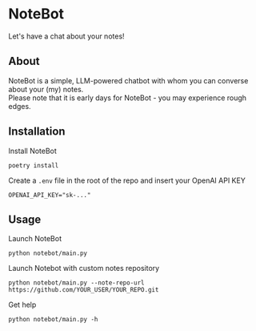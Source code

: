 # NoteBot

Let's have a chat about your notes!

## About

NoteBot is a simple, LLM-powered chatbot with whom you can converse about your (my) notes.  
Please note that it is early days for NoteBot - you may experience rough edges.

## Installation

Install NoteBot

    poetry install

Create a `.env` file in the root of the repo and insert your OpenAI API KEY

    OPENAI_API_KEY="sk-..."

## Usage

Launch NoteBot

    python notebot/main.py

Launch Notebot with custom notes repository

    python notebot/main.py --note-repo-url https://github.com/YOUR_USER/YOUR_REPO.git

Get help

    python notebot/main.py -h
